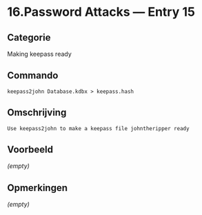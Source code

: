 # 16.Password Attacks — Entry 15

## Categorie

Making keepass ready

## Commando

```
keepass2john Database.kdbx > keepass.hash
```

## Omschrijving

```
Use keepass2john to make a keepass file johntheripper ready
```

## Voorbeeld

_(empty)_

## Opmerkingen

_(empty)_

